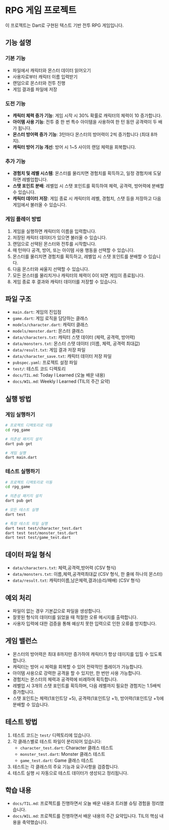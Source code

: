 # RPG 게임 프로젝트

이 프로젝트는 Dart로 구현된 텍스트 기반 전투 RPG 게임입니다.

## 기능 설명

### 기본 기능
- 파일에서 캐릭터와 몬스터 데이터 읽어오기
- 사용자로부터 캐릭터 이름 입력받기
- 랜덤으로 몬스터와 전투 진행
- 게임 결과를 파일에 저장

### 도전 기능
- **캐릭터 체력 증가 기능**: 게임 시작 시 30% 확률로 캐릭터의 체력이 10 증가합니다.
- **아이템 사용 기능**: 전투 중 한 번 특수 아이템을 사용하여 한 턴 동안 공격력이 두 배가 됩니다.
- **몬스터 방어력 증가 기능**: 3턴마다 몬스터의 방어력이 2씩 증가합니다 (최대 8까지).
- **캐릭터 방어 기능 개선**: 방어 시 1~5 사이의 랜덤 체력을 회복합니다.

### 추가 기능
- **경험치 및 레벨 시스템**: 몬스터를 물리치면 경험치를 획득하고, 일정 경험치에 도달하면 레벨업합니다.
- **스탯 포인트 분배**: 레벨업 시 스탯 포인트를 획득하여 체력, 공격력, 방어력에 분배할 수 있습니다.
- **캐릭터 데이터 저장**: 게임 종료 시 캐릭터의 레벨, 경험치, 스탯 등을 저장하고 다음 게임에서 불러올 수 있습니다.

### 게임 플레이 방법
1. 게임을 실행하면 캐릭터의 이름을 입력합니다.
2. 저장된 캐릭터 데이터가 있으면 불러올 수 있습니다.
3. 랜덤으로 선택된 몬스터와 전투를 시작합니다.
4. 매 턴마다 공격, 방어, 또는 아이템 사용 행동을 선택할 수 있습니다.
5. 몬스터를 물리치면 경험치를 획득하고, 레벨업 시 스탯 포인트를 분배할 수 있습니다.
6. 다음 몬스터와 싸울지 선택할 수 있습니다.
7. 모든 몬스터를 물리치거나 캐릭터의 체력이 0이 되면 게임이 종료됩니다.
8. 게임 종료 후 결과와 캐릭터 데이터를 저장할 수 있습니다.

## 파일 구조
- `main.dart`: 게임의 진입점
- `game.dart`: 게임 로직을 담당하는 클래스
- `models/character.dart`: 캐릭터 클래스
- `models/monster.dart`: 몬스터 클래스
- `data/characters.txt`: 캐릭터 스탯 데이터 (체력, 공격력, 방어력)
- `data/monsters.txt`: 몬스터 스탯 데이터 (이름, 체력, 공격력 최대값)
- `data/result.txt`: 게임 결과 저장 파일
- `data/character_save.txt`: 캐릭터 데이터 저장 파일
- `pubspec.yaml`: 프로젝트 설정 파일
- `test/`: 테스트 코드 디렉토리
- `docs/TIL.md`: Today I Learned (오늘 배운 내용)
- `docs/WIL.md`: Weekly I Learned (TIL의 주간 요약)

## 실행 방법

### 게임 실행하기
```bash
# 프로젝트 디렉토리로 이동
cd rpg_game

# 의존성 패키지 설치
dart pub get

# 게임 실행
dart main.dart
```

### 테스트 실행하기
```bash
# 프로젝트 디렉토리로 이동
cd rpg_game

# 의존성 패키지 설치
dart pub get

# 모든 테스트 실행
dart test

# 특정 테스트 파일 실행
dart test test/character_test.dart
dart test test/monster_test.dart
dart test test/game_test.dart
```

## 데이터 파일 형식
- `data/characters.txt`: 체력,공격력,방어력 (CSV 형식)
- `data/monsters.txt`: 이름,체력,공격력최대값 (CSV 형식, 한 줄에 하나의 몬스터)
- `data/result.txt`: 캐릭터이름,남은체력,결과(승리/패배) (CSV 형식)

## 예외 처리
- 파일이 없는 경우 기본값으로 파일을 생성합니다.
- 잘못된 형식의 데이터를 읽었을 때 적절한 오류 메시지를 출력합니다.
- 사용자 입력에 대한 검증을 통해 예상치 못한 입력으로 인한 오류를 방지합니다.

## 게임 밸런스
- 몬스터의 방어력은 최대 8까지만 증가하여 캐릭터가 항상 데미지를 입힐 수 있도록 합니다.
- 캐릭터는 방어 시 체력을 회복할 수 있어 전략적인 플레이가 가능합니다.
- 아이템 사용으로 강력한 공격을 할 수 있지만, 한 번만 사용 가능합니다.
- 경험치는 몬스터의 체력과 공격력에 비례하여 획득합니다.
- 레벨업 시 3개의 스탯 포인트를 획득하며, 다음 레벨까지 필요한 경험치는 1.5배씩 증가합니다.
- 스탯 포인트는 체력(1포인트당 +5), 공격력(1포인트당 +1), 방어력(1포인트당 +1)에 분배할 수 있습니다.

## 테스트 방법
1. 테스트 코드는 `test/` 디렉토리에 있습니다.
2. 각 클래스별로 테스트 파일이 분리되어 있습니다:
   - `character_test.dart`: Character 클래스 테스트
   - `monster_test.dart`: Monster 클래스 테스트
   - `game_test.dart`: Game 클래스 테스트
3. 테스트는 각 클래스의 주요 기능과 요구사항을 검증합니다.
4. 테스트 실행 시 자동으로 테스트 데이터가 생성되고 정리됩니다.

## 학습 내용
- `docs/TIL.md`: 프로젝트를 진행하면서 오늘 배운 내용과 트러블 슈팅 경험을 정리했습니다.
- `docs/WIL.md`: 프로젝트를 진행하면서 배운 내용의 주간 요약입니다. TIL의 핵심 내용을 축약했습니다. 